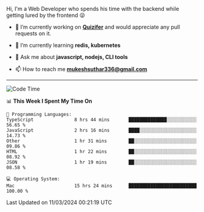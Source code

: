 Hi, I'm a Web Developer who spends his time with the backend while getting lured by the frontend 😜

- 🔭 I’m currently working on **[Quizifer](https://github.com/SutharMukesh/Quizifer/)** and would appreciate any pull requests on it.

- 🌱 I’m currently learning **redis, kubernetes**

- 💬 Ask me about **javascript, nodejs, CLI tools**

- 📫 How to reach me **mukeshsuthar336@gmail.com**

---
<!--START_SECTION:waka-->
![Code Time](http://img.shields.io/badge/Code%20Time-2%2C870%20hrs%207%20mins-blue)

📊 **This Week I Spent My Time On** 

```text
💬 Programming Languages: 
TypeScript               8 hrs 44 mins       ██████████████░░░░░░░░░░░   56.65 % 
JavaScript               2 hrs 16 mins       ████░░░░░░░░░░░░░░░░░░░░░   14.73 % 
Other                    1 hr 31 mins        ██░░░░░░░░░░░░░░░░░░░░░░░   09.86 % 
HTML                     1 hr 22 mins        ██░░░░░░░░░░░░░░░░░░░░░░░   08.92 % 
JSON                     1 hr 19 mins        ██░░░░░░░░░░░░░░░░░░░░░░░   08.58 % 

💻 Operating System: 
Mac                      15 hrs 24 mins      █████████████████████████   100.00 % 
```


 Last Updated on 11/03/2024 00:21:19 UTC
<!--END_SECTION:waka-->
